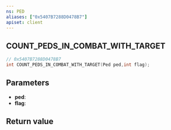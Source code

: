 ```yaml
---
ns: PED
aliases: ["0x5407B7288D0478B7"]
apiset: client
---
```

## COUNT_PEDS_IN_COMBAT_WITH_TARGET

```c
// 0x5407B7288D0478B7
int COUNT_PEDS_IN_COMBAT_WITH_TARGET(Ped ped,int flag);
```


## Parameters
* **ped**:
* **flag**:

## Return value

